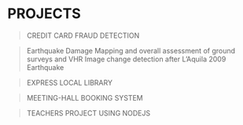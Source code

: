 # PROJECTS

>CREDIT CARD FRAUD DETECTION

>Earthquake Damage Mapping and overall assessment of ground surveys and VHR Image change detection after L’Aquila 2009 Earthquake

>EXPRESS LOCAL LIBRARY

>MEETING-HALL BOOKING SYSTEM 

>TEACHERS PROJECT USING NODEJS
